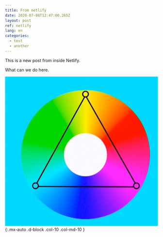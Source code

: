 ```yaml
---
title: From netlify
date: 2020-07-08T12:47:00.265Z
layout: post
ref: netlify
lang: en
categories:
  - test
  - another
---
```

This is a new post from inside Netlify.

What can we do here.



![triangle](/images/uploads/screen-shot-2020-02-15-at-13.48.54.png "trompa"){:.mx-auto .d-block .col-10 .col-md-10 }

